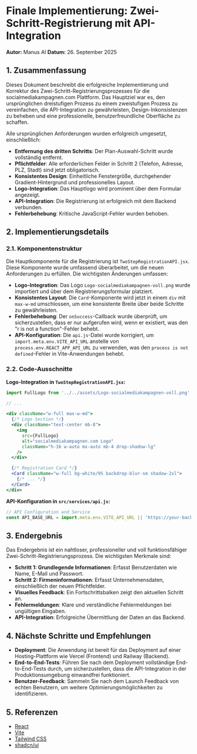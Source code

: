 # Finale Implementierung: Zwei-Schritt-Registrierung mit API-Integration

**Autor:** Manus AI
**Datum:** 26. September 2025

## 1. Zusammenfassung

Dieses Dokument beschreibt die erfolgreiche Implementierung und Korrektur des Zwei-Schritt-Registrierungsprozesses für die socialmediakampagnen.com Plattform. Das Hauptziel war es, den ursprünglichen dreistufigen Prozess zu einem zweistufigen Prozess zu vereinfachen, die API-Integration zu gewährleisten, Design-Inkonsistenzen zu beheben und eine professionelle, benutzerfreundliche Oberfläche zu schaffen.

Alle ursprünglichen Anforderungen wurden erfolgreich umgesetzt, einschließlich:

- **Entfernung des dritten Schritts**: Der Plan-Auswahl-Schritt wurde vollständig entfernt.
- **Pflichtfelder**: Alle erforderlichen Felder in Schritt 2 (Telefon, Adresse, PLZ, Stadt) sind jetzt obligatorisch.
- **Konsistentes Design**: Einheitliche Fenstergröße, durchgehender Gradient-Hintergrund und professionelles Layout.
- **Logo-Integration**: Das Hauptlogo wird prominent über dem Formular angezeigt.
- **API-Integration**: Die Registrierung ist erfolgreich mit dem Backend verbunden.
- **Fehlerbehebung**: Kritische JavaScript-Fehler wurden behoben.

## 2. Implementierungsdetails

### 2.1. Komponentenstruktur

Die Hauptkomponente für die Registrierung ist `TwoStepRegistrationAPI.jsx`. Diese Komponente wurde umfassend überarbeitet, um die neuen Anforderungen zu erfüllen. Die wichtigsten Änderungen umfassen:

- **Logo-Integration**: Das Logo `Logo-socialmediakampagnen-voll.png` wurde importiert und über dem Registrierungsformular platziert.
- **Konsistentes Layout**: Die `Card`-Komponente wird jetzt in einem `div` mit `max-w-md` umschlossen, um eine konsistente Breite über beide Schritte zu gewährleisten.
- **Fehlerbehebung**: Der `onSuccess`-Callback wurde überprüft, um sicherzustellen, dass er nur aufgerufen wird, wenn er existiert, was den "r is not a function"-Fehler behebt.
- **API-Konfiguration**: Die `api.js`-Datei wurde korrigiert, um `import.meta.env.VITE_API_URL` anstelle von `process.env.REACT_APP_API_URL` zu verwenden, was den `process is not defined`-Fehler in Vite-Anwendungen behebt.

### 2.2. Code-Ausschnitte

**Logo-Integration in `TwoStepRegistrationAPI.jsx`:**

```jsx
import FullLogo from '../../assets/Logo-socialmediakampagnen-voll.png'

// ...

<div className="w-full max-w-md">
  {/* Logo Section */}
  <div className="text-center mb-8">
    <img 
      src={FullLogo} 
      alt="socialmediakampagnen.com Logo" 
      className="h-16 w-auto mx-auto mb-4 drop-shadow-lg"
    />
  </div>

  {/* Registration Card */}
  <Card className="w-full bg-white/95 backdrop-blur-sm shadow-2xl">
    {/* ... */}
  </Card>
</div>
```

**API-Konfiguration in `src/services/api.js`:**

```javascript
// API Configuration and Service
const API_BASE_URL = import.meta.env.VITE_API_URL || 'https://your-backend-url.railway.app/api';
```

## 3. Endergebnis

Das Endergebnis ist ein nahtloser, professioneller und voll funktionsfähiger Zwei-Schritt-Registrierungsprozess. Die wichtigsten Merkmale sind:

- **Schritt 1: Grundlegende Informationen**: Erfasst Benutzerdaten wie Name, E-Mail und Passwort.
- **Schritt 2: Firmeninformationen**: Erfasst Unternehmensdaten, einschließlich der neuen Pflichtfelder.
- **Visuelles Feedback**: Ein Fortschrittsbalken zeigt den aktuellen Schritt an.
- **Fehlermeldungen**: Klare und verständliche Fehlermeldungen bei ungültigen Eingaben.
- **API-Integration**: Erfolgreiche Übermittlung der Daten an das Backend.

## 4. Nächste Schritte und Empfehlungen

- **Deployment**: Die Anwendung ist bereit für das Deployment auf einer Hosting-Plattform wie Vercel (Frontend) und Railway (Backend).
- **End-to-End-Tests**: Führen Sie nach dem Deployment vollständige End-to-End-Tests durch, um sicherzustellen, dass die API-Integration in der Produktionsumgebung einwandfrei funktioniert.
- **Benutzer-Feedback**: Sammeln Sie nach dem Launch Feedback von echten Benutzern, um weitere Optimierungsmöglichkeiten zu identifizieren.

## 5. Referenzen

- [React](https://reactjs.org/)
- [Vite](https://vitejs.dev/)
- [Tailwind CSS](https://tailwindcss.com/)
- [shadcn/ui](https://ui.shadcn.com/)

